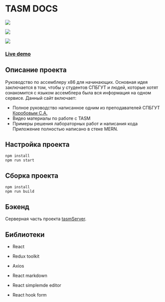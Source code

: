 # TASM DOCS



![](https://res.cloudinary.com/rttj/image/upload/v1659230484/portfolio/tasm2_xifuii.png)

![](https://res.cloudinary.com/rttj/image/upload/v1659230484/portfolio/tasm3_jldym5.png)

![](https://res.cloudinary.com/rttj/image/upload/v1659230484/portfolio/tasm4_gm287v.png)
### [Live demo](https://tasmdocs.netlify.app/)

## Описание проекта

Руководство по ассемблеру x86 для начинающих.
Основная идея заключается в том, чтобы у студентов СПБГУТ и людей, которые хотят ознакомится с языком ассемблера была вся информация на одном сервисе.
Данный сайт включает:

* Полное руководство написанное одним из преподавателей СПБГУТ [Коробовым С.А.](https://pivt.sut.ru/staff/korobov)
* Видео материалы по работе c TASM
* Примеры решения лабораторных работ и написания кода
Приложение полностью написано в стеке MERN. 


## Настройка проекта

```
npm install
npm run start
```

## Сборка проекта

```
npm install
npm run build
```

## Бэкенд

Серверная часть проекта [tasmServer](https://github.com/Avecoder/tasmServer).


## Библиотеки

- React

- Redux toolkit

- Axios

- React markdown

- React simplemde editor

- React hook form



